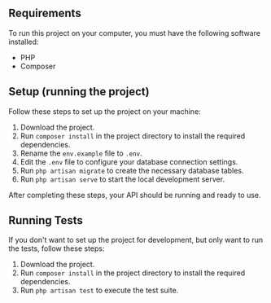 ## Requirements

To run this project on your computer, you must have the following software installed:

- PHP
- Composer

## Setup (running the project)

Follow these steps to set up the project on your machine:

1. Download the project.
2. Run `composer install` in the project directory to install the required dependencies.
3. Rename the `env.example` file to `.env`.
4. Edit the `.env` file to configure your database connection settings.
5. Run `php artisan migrate` to create the necessary database tables.
6. Run `php artisan serve` to start the local development server.

After completing these steps, your API should be running and ready to use.

## Running Tests

If you don't want to set up the project for development, but only want to run the tests, follow these steps:

1. Download the project.
2. Run `composer install` in the project directory to install the required dependencies.
3. Run `php artisan test` to execute the test suite. 
